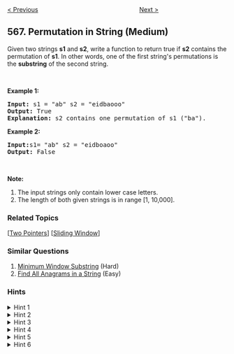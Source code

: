 <!--|This file generated by command(leetcode description); DO NOT EDIT.    |-->
<!--+----------------------------------------------------------------------+-->
<!--|@author    Openset <openset.wang@gmail.com>                           |-->
<!--|@link      https://github.com/openset                                 |-->
<!--|@home      https://github.com/openset/leetcode                        |-->
<!--+----------------------------------------------------------------------+-->

[< Previous](https://github.com/openset/leetcode/tree/master/problems/reshape-the-matrix "Reshape the Matrix")
　　　　　　　　　　　　　　　　
[Next >](https://github.com/openset/leetcode/tree/master/problems/maximum-vacation-days "Maximum Vacation Days")

## 567. Permutation in String (Medium)

<p>Given two strings <b>s1</b> and <b>s2</b>, write a function to return true if <b>s2</b> contains the permutation of <b>s1</b>. In other words, one of the first string&#39;s permutations is the <b>substring</b> of the second string.</p>

<p>&nbsp;</p>

<p><b>Example 1:</b></p>

<pre>
<b>Input: </b>s1 = &quot;ab&quot; s2 = &quot;eidbaooo&quot;
<b>Output: </b>True
<b>Explanation:</b> s2 contains one permutation of s1 (&quot;ba&quot;).
</pre>

<p><b>Example 2:</b></p>

<pre>
<b>Input:</b>s1= &quot;ab&quot; s2 = &quot;eidboaoo&quot;
<b>Output:</b> False
</pre>

<p>&nbsp;</p>

<p><b>Note:</b></p>

<ol>
	<li>The input strings only contain lower case letters.</li>
	<li>The length of both given strings is in range [1, 10,000].</li>
</ol>

### Related Topics
  [[Two Pointers](https://github.com/openset/leetcode/tree/master/tag/two-pointers/README.md)]
  [[Sliding Window](https://github.com/openset/leetcode/tree/master/tag/sliding-window/README.md)]

### Similar Questions
  1. [Minimum Window Substring](https://github.com/openset/leetcode/tree/master/problems/minimum-window-substring) (Hard)
  1. [Find All Anagrams in a String](https://github.com/openset/leetcode/tree/master/problems/find-all-anagrams-in-a-string) (Easy)

### Hints
<details>
<summary>Hint 1</summary>
Obviously, brute force will result in TLE. Think of something else.
</details>
<details>
<summary>Hint 2</summary>
How will you check whether one string is a permutation of another string?
</details>
<details>
<summary>Hint 3</summary>
One way is to sort the string and then compare. But, Is there a better way?
</details>
<details>
<summary>Hint 4</summary>
If one string is a permutation of another string then they must one common metric. What is that?
</details>
<details>
<summary>Hint 5</summary>
Both strings must have same character frequencies, if  one is permutation of another. Which data structure should be used to store frequencies?
</details>
<details>
<summary>Hint 6</summary>
What about hash table?  An array of size 26?
</details>
